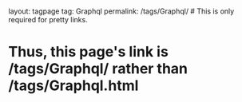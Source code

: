 ###
layout: tagpage
tag: Graphql
permalink: /tags/Graphql/ # This is only required for pretty links.
###

# Thus, this page's link is /tags/Graphql/ rather than /tags/Graphql.html
